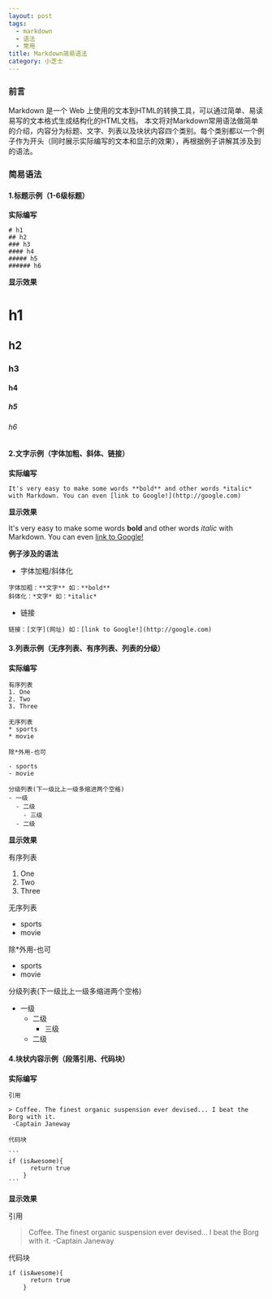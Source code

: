 ```yaml
---
layout: post
tags:
  - markdown
  - 语法
  - 常用
title: Markdown简易语法
category: 小芝士
---
```

### 前言
  Markdown 是一个 Web 上使用的文本到HTML的转换工具，可以通过简单、易读易写的文本格式生成结构化的HTML文档。
  本文将对Markdown常用语法做简单的介绍，内容分为标题、文字、列表以及块状内容四个类别。每个类别都以一个例子作为开头（同时展示实际编写的文本和显示的效果），再根据例子讲解其涉及到的语法。
### 简易语法
#### 1.标题示例（1-6级标题）
**实际编写**

```
# h1
## h2
### h3
#### h4
##### h5
###### h6
```

**显示效果**

# h1
## h2
### h3
#### h4
##### h5
###### h6


#### 2.文字示例（字体加粗、斜体、链接）
**实际编写**

```
It's very easy to make some words **bold** and other words *italic* with Markdown. You can even [link to Google!](http://google.com)
```

**显示效果**

It's very easy to make some words **bold** and other words *italic* with Markdown. You can even [link to Google!](http://google.com)

**例子涉及的语法**
- 字体加粗/斜体化

```
字体加粗：**文字** 如：**bold**
斜体化：*文字* 如：*italic*
```
- 链接

`
链接：[文字](网址) 如：[link to Google!](http://google.com)
`
#### 3.列表示例（无序列表、有序列表、列表的分级）
**实际编写**

```
有序列表
1. One
2. Two
3. Three

无序列表
* sports
* movie

除*外用-也可

- sports
- movie

分级列表(下一级比上一级多缩进两个空格)
- 一级
  - 二级
    - 三级
  - 二级
```

**显示效果**


有序列表
1. One
2. Two
3. Three

无序列表
* sports
* movie

除*外用-也可

- sports
- movie

分级列表(下一级比上一级多缩进两个空格)
- 一级
  - 二级
    - 三级
  - 二级

#### 4.块状内容示例（段落引用、代码块）
**实际编写**

````
引用

> Coffee. The finest organic suspension ever devised... I beat the Borg with it.
 -Captain Janeway

代码块

```
if (isAwesome){
      return true
    }
```

````

**显示效果**

引用

> Coffee. The finest organic suspension ever devised... I beat the Borg with it.
 -Captain Janeway

代码块

```
if (isAwesome){
      return true
    }
```